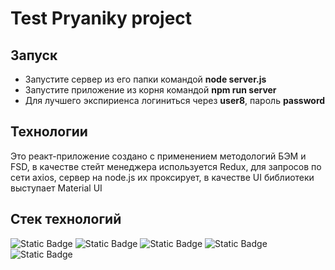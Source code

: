 # Test Pryaniky project
## Запуск
* Запустите сервер из его папки командой **node server.js**
* Запустите приложение из корня командой **npm run server**
* Для лучшего экспириенса логиниться через **user8**, пароль **password**
## Технологии
Это реакт-приложение создано с применением методологий БЭМ и FSD, 
в качестве стейт менеджера используется Redux, 
для запросов по сети axios, 
сервер на node.js их проксирует,
в качестве UI библиотеки выступает Material UI
## Стек технологий
![Static Badge](https://img.shields.io/badge/Webpack-%238DD6F9?style=plastic&logo=webpack&labelColor=%231b1d1d)
![Static Badge](https://img.shields.io/badge/Sass-%23CC6699?style=plastic&logo=sass&labelColor=%231b1d1d)
![Static Badge](https://img.shields.io/badge/React-%20%2361DAFB?style=plastic&logo=react&logoSize=auto&color=%231b1d1d)
![Static Badge](https://img.shields.io/badge/TypeScript-%233178C6?style=plastic&logo=typescript&labelColor=%231b1d1d)
![Static Badge](https://img.shields.io/badge/F-Feature--Sliced_Design-%233178C6?style=plastic&labelColor=%231b1d1d)
